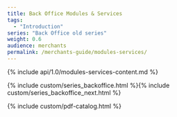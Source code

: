 ```yaml
---
title: Back Office Modules & Services
tags:
  - "Introduction"
series: "Back Office old series"
weight: 0.6
audience: merchants
permalink: /merchants-guide/modules-services/
---
```


{% include api/1.0/modules-services-content.md %}

{% include custom/series_backoffice.html %}{% include custom/series_backoffice_next.html %}

{% include custom/pdf-catalog.html %}

